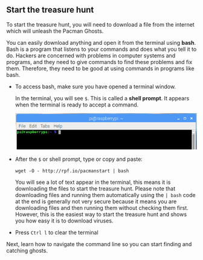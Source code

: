 ## Start the treasure hunt

To start the treasure hunt, you will need to download a file from the internet which will unleash the Pacman Ghosts.

You can easily download anything and open it from the terminal using **bash**. Bash is a program that listens to your commands and does what you tell it to do. Hackers are concerned with problems in computer systems and programs, and they need to give commands to find these problems and fix them. Therefore, they need to be good at using commands in programs like bash.

+ To access bash, make sure you have opened a terminal window.

  In the terminal, you will see `$`. This is called a **shell prompt**. It appears when the terminal is ready to accept a command.

  ![Shell Prompt](images/shellprompt.png)

+ After the `$` or shell prompt, type or copy and paste:
  ```
  wget -O - http://rpf.io/pacmanstart | bash
  ```
  You will see a lot of text appear in the terminal, this means it is downloading the files to start the treasure hunt. Please note that downloading files and running them automatically using the `| bash` code at the end is generally not very secure because it means you are downloading files and then running them without checking them first. However, this is the easiest way to start the treasure hunt and shows you how easy it is to download viruses.

+ Press `Ctrl l` to clear the terminal

Next, learn how to navigate the command line so you can start finding and catching ghosts.
